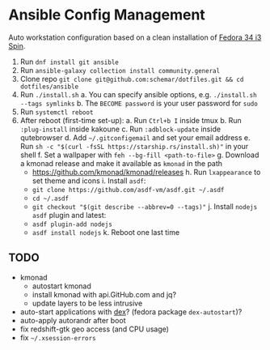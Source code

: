 # Ansible Config Management

Auto workstation configuration based on a clean installation of [Fedora 34 i3 Spin](https://spins.fedoraproject.org/en/i3/).

1. Run `dnf install git ansible`
2. Run `ansible-galaxy collection install community.general`
3. Clone repo `git clone git@github.com:schemar/dotfiles.git && cd dotfiles/ansible`
4. Run `./install.sh`
  a. You can specify ansible options, e.g. `./install.sh --tags symlinks`
  b. The `BECOME password` is your user password for `sudo`
5. Run `systemctl reboot`
6. After reboot (first-time set-up):
  a. Run `Ctrl+b I` inside tmux
  b. Run `:plug-install` inside kakoune
  c. Run `:adblock-update` inside qutebrowser
  d. Add `~/.gitconfigemail` and set your email address
  e. Run `sh -c "$(curl -fsSL https://starship.rs/install.sh)"` in your shell
  f. Set a wallpaper with `feh --bg-fill <path-to-file>`
  g. Download a kmonad release and make it available as `kmonad` in the path
    - https://github.com/kmonad/kmonad/releases
  h. Run `lxappearance` to set theme and icons
  i. Install `asdf`:
    - `git clone https://github.com/asdf-vm/asdf.git ~/.asdf`
    - `cd ~/.asdf`
    - `git checkout "$(git describe --abbrev=0 --tags)"`
  j. Install `nodejs` `asdf` plugin and latest:
    - `asdf plugin-add nodejs`
    - `asdf install nodejs`
  k. Reboot one last time

## TODO
- kmonad
  - autostart kmonad 
  - install kmonad with api.GitHub.com and jq?
  - update layers to be less intrusive
- auto-start applications with [dex](https://github.com/jceb/dex)? (fedora package `dex-autostart`)?
- auto-apply autorandr after boot
- fix redshift-gtk geo access (and CPU usage)
- fix `~/.xsession-errors`
